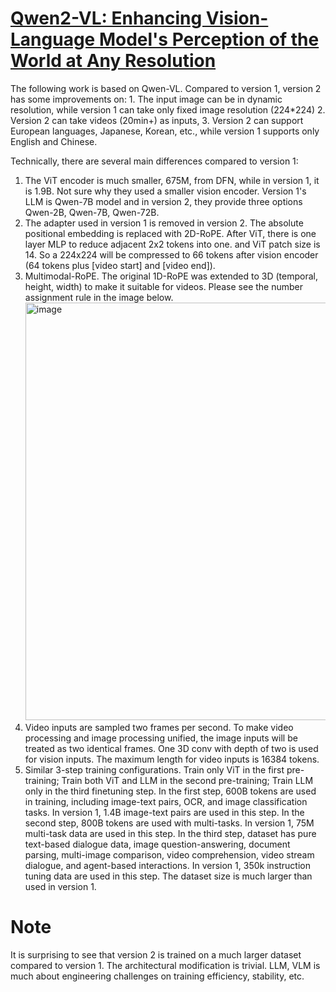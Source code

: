 # [Qwen2-VL: Enhancing Vision-Language Model's Perception of the World at Any Resolution](https://arxiv.org/pdf/2409.12191)

The following work is based on Qwen-VL. Compared to version 1, version 2 has some improvements on: 1. The input image can be in dynamic resolution, while version 1 can take only fixed image resolution (224*224)
2. Version 2 can take videos (20min+) as inputs, 3. Version 2 can support European languages, Japanese, Korean, etc., while version 1 supports only English and Chinese.

Technically, there are several main differences compared to version 1:
1. The ViT encoder is much smaller, 675M, from DFN, while in version 1, it is 1.9B. Not sure why they used a smaller vision encoder. Version 1's LLM is Qwen-7B model and in version 2, they provide three options
Qwen-2B, Qwen-7B, Qwen-72B.
2. The adapter used in version 1 is removed in version 2. The absolute positional embedding is replaced with 2D-RoPE. After ViT, there is one layer MLP to reduce adjacent 2x2 tokens into one.
and ViT patch size is 14. So a 224x224 will be compressed to 66 tokens after vision encoder (64 tokens plus [video start] and [video end]).
3. Multimodal-RoPE. The original 1D-RoPE was extended to 3D (temporal, height, width) to make it suitable for videos. Please see the number assignment rule in the image below. 
   <img width="2310" height="668" alt="image" src="https://github.com/user-attachments/assets/bb905135-091f-430c-ba22-3a4a74da1594" />
4. Video inputs are sampled two frames per second. To make video processing and image processing unified, the image inputs will be treated as two identical frames. One 3D conv with depth of two is used for vision inputs.
   The maximum length for video inputs is 16384 tokens.
5. Similar 3-step training configurations. Train only ViT in the first pre-training; Train both ViT and LLM in the second pre-training; Train LLM only in the third finetuning step.
   In the first step, 600B tokens are used in training, including image-text pairs, OCR, and image classification tasks. In version 1, 1.4B image-text pairs are used in this step.
   In the second step, 800B tokens are used with multi-tasks. In version 1, 75M multi-task data are used in this step.
   In the third step, dataset has pure text-based dialogue data, image question-answering, document parsing, multi-image comparison, video comprehension, video stream dialogue, and agent-based interactions. In version 1, 350k instruction tuning data are used in this step.
   The dataset size is much larger than used in version 1.

# Note
It is surprising to see that version 2 is trained on a much larger dataset compared to version 1. The architectural modification is trivial. LLM, VLM is much about engineering challenges on training efficiency, stability, etc. 
